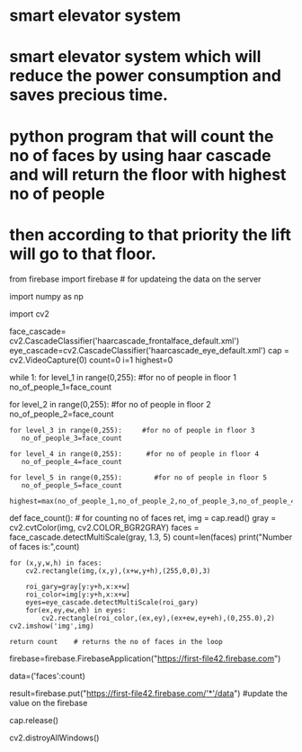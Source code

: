 # smart elevator system
# smart elevator system which will reduce the power consumption and saves precious time. 
# python program that will count the no of faces by using haar cascade and will return the floor with highest no of people
# then according to that priority the lift will go to that floor.

from firebase import firebase  # for updateing the data on the server

import numpy as np

import cv2

face_cascade= cv2.CascadeClassifier('haarcascade_frontalface_default.xml')
eye_cascade=cv2.CascadeClassifier('haarcascade_eye_default.xml')
cap = cv2.VideoCapture(0)
count=0
i=1
highest=0

while 1:
   for level_1 in range(0,255):  #for no of people in floor 1
       no_of_people_1=face_count

   for level_2 in range(0,255):     #for no of people in floor 2
       no_of_people_2=face_count

    for level_3 in range(0,255):     #for no of people in floor 3
       no_of_people_3=face_count

    for level_4 in range(0,255):      #for no of people in floor 4
       no_of_people_4=face_count

    for level_5 in range(0,255):        #for no of people in floor 5
       no_of_people_5=face_count

    highest=max(no_of_people_1,no_of_people_2,no_of_people_3,no_of_people_4,no_of_people_5)
    
def face_count():     # for counting no of faces
    ret, img = cap.read()
    gray = cv2.cvtColor(img, cv2.COLOR_BGR2GRAY)
    faces = face_cascade.detectMultiScale(gray, 1.3, 5)
    count=len(faces)
    print("Number of faces is:",count)

    for (x,y,w,h) in faces:
        cv2.rectangle(img,(x,y),(x+w,y+h),(255,0,0),3)

        roi_gary=gray[y:y+h,x:x+w]
        roi_color=img[y:y+h,x:x+w]
        eyes=eye_cascade.detectMultiScale(roi_gary)
        for(ex,ey,ew,eh) in eyes:
            cv2.rectangle(roi_color,(ex,ey),(ex+ew,ey+eh),(0,255.0),2)
    cv2.imshow('img',img)

    return count    # returns the no of faces in the loop
    
    
 firebase=firebase.FirebaseApplication("https://first-file42.firebase.com")
 
 data=('faces':count)
 
 result=firebase.put("https://first-file42.firebase.com/'*'/data")  #update the value on the firebase

cap.release()

cv2.distroyAllWindows()   
    
